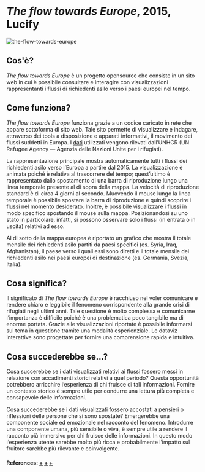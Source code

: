 # _The flow towards Europe_, 2015, Lucify
 ![the-flow-towards-europe](https://i.postimg.cc/G2hBRRx8/the-flow-towards-europe.jpg)
 
   ## Cos'è?
   _The flow towards Europe_ è un progetto opensource che consiste in un sito web in cui è possibile consultare e interagire con visualizzazioni rappresentanti i flussi di richiedenti asilo verso i paesi europei nel tempo.

   ## Come funziona?
   _The flow towards Europe_ funziona grazie a un codice caricato in rete che appare sottoforma di sito web. Tale sito permette di visualizzare e indagare, attraverso dei tools a disposizione e apparati informativi, il movimento dei flussi suddetti in Europa. I [dati](https://www.unhcr.org/refugee-statistics/) utilizzati vengono rilevati dall’UNHCR (UN Refugee Agency — Agenzia delle Nazioni Unite per i rifugiati).
  
   La rappresentazione principale mostra automaticamente tutti i flussi dei richiedenti asilo verso l’Europa a partire dal 2015. La visualizzazione è animata poiché è relativa al trascorrere del tempo; quest’ultimo è rappresentato dallo spostamento di una barra di riproduzione lungo una linea temporale presente al di sopra della mappa. La velocità di riproduzione standard è di circa 4 giorni al secondo.
   Muovendo il mouse lungo la linea temporale è possibile spostare la barra di riproduzione e quindi scoprire i flussi nel momento desiderato.
   Inoltre, è possibile visualizzare i flussi in modo specifico spostando il mouse sulla mappa. Posizionandosi su uno stato in particolare, infatti, si possono osservare solo i flussi (in entrata o in uscita) relativi ad esso. 
   
   Al di sotto della mappa europea è riportato un grafico che mostra il totale mensile dei richiedenti asilo partiti da paesi specifici (es. Syria, Iraq, Afghanistan), il paese verso i quali essi sono diretti e il totale mensile dei richiedenti asilo nei paesi europei di destinazione (es. Germania, Svezia, Italia).
 
   ## Cosa significa?
   Il significato di _The flow towards Europe_ è racchiuso nel voler comunicare e rendere chiaro e leggibile il fenomeno corrispondente alla grande crisi di rifugiati negli ultimi anni. Tale questione è molto complessa e comunicarne l’importanza è difficile poiché è una problematica poco tangibile ma di enorme portata.
   Grazie alle visualizzazioni riportate è possibile informarsi sul tema in questione tramite una modalità esperienziale. Le dataviz interattive sono progettate per fornire una comprensione rapida e intuitiva.
 
   ## Cosa succederebbe se...?  
   Cosa succerebbe se i dati visualizzati relativi ai flussi fossero messi in relazione con accadimenti storici relativi a quel periodo? Questa opportunità potrebbero arricchire l’esperienza di chi fruisce di tali informazioni. Fornire un contesto storico è sempre utile per condurre una lettura più completa e consapevole delle informazioni.
 
   Cosa succederebbe se i dati visualizzati fossero accostati a pensieri o riflessioni delle persone che si sono spostate? Emergerebbe una componente sociale ed emozionale nel racconto del fenomeno. Introdurre una componente umana, più sensibile o viva, è sempre utile a rendere il racconto più immersivo per chi fruisce delle informazioni. In questo modo l’esperienza utente sarebbe molto più ricca e probabilmente l’impatto sul fruitore sarebbe più rilevante e coinvolgente.
   
   #### References: [+](https://www.lucify.com/the-flow-towards-europe/) [+](https://blog.lucify.com/a-novel-visualisation-of-the-refugee-crisis-565e40ab5a50) [+](http://www.takepart.com/article/2015/10/28/map-that-shows-how-huge-europes-refugee-crisis-really-is)
